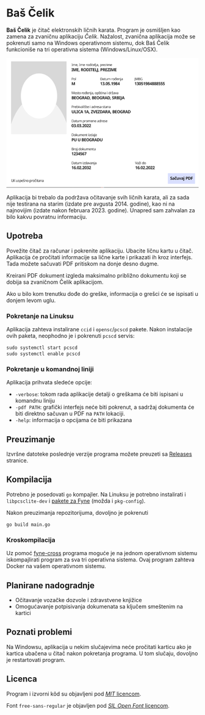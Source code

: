 # Baš Čelik

**Baš Čelik** je čitač elektronskih ličnih karata. Program je osmišljen kao zamena za zvaničnu aplikaciju *Čelik*. Nažalost, zvanična aplikacija može se pokrenuti samo na Windows operativnom sistemu, dok Baš Čelik funkcioniše na tri operativna sistema (Windows/Linux/OSX).

![Interfejs](assets/ui.png)

Aplikacija bi trebalo da podržava očitavanje svih ličnih karata, ali za sada nije testirana na starim (izdate pre avgusta 2014. godine), kao ni na najnovijim (izdate nakon februara 2023. godine). Unapred sam zahvalan za bilo kakvu povratnu informaciju.

## Upotreba

Povežite čitač za računar i pokrenite aplikaciju. Ubacite ličnu kartu u čitač. Aplikacija će pročitati informacije sa lične karte i prikazati ih kroz interfejs. Tada možete sačuvati PDF pritiskom na donje desno dugme.

Kreirani PDF dokument izgleda maksimalno približno dokumentu koji se dobija sa zvaničnom Čelik aplikacijom.

Ako u bilo kom trenutku dođe do greške, informacija o grešci će se ispisati u donjem levom uglu.

### Pokretanje na Linuksu

Aplikacija zahteva instalirane `ccid` i `opensc`/`pcscd` pakete. Nakon instalacije ovih paketa, neophodno je i pokrenuti `pcscd` servis:

```
sudo systemctl start pcscd
sudo systemctl enable pcscd
```

### Pokretanje u komandnoj liniji

Aplikacija prihvata sledeće opcije:

 + `-verbose`: tokom rada aplikacije detalji o greškama će biti ispisani u komandnu liniju
 + `-pdf PATH`: grafički interfejs neće biti pokrenut, a sadržaj dokumenta će biti direktno sačuvan u PDF na `PATH` lokaciji.
 + `-help`: informacija o opcijama će biti prikazana

## Preuzimanje 

Izvršne datoteke poslednje verzije programa možete preuzeti sa [Releases](https://github.com/ubavic/bas-celik/releases)  stranice.

## Kompilacija

Potrebno je posedovati `go` kompajler. Na Linuksu je potrebno instalirati i `libpcsclite-dev` i [pakete za Fyne](https://developer.fyne.io/started/#prerequisites) (možda i `pkg-config`).

Nakon preuzimanja repozitorijuma, dovoljno je pokrenuti

```
go build main.go
```

### Kroskompilacija

Uz pomoć [fyne-cross](https://github.com/fyne-io/fyne-cross) programa moguće je na jednom operativnom sistemu iskompajlirati program za sva tri operativna sistema. Ovaj program zahteva Docker na vašem operativnom sistemu.

## Planirane nadogradnje

 + Očitavanje vozačke dozvole i zdravstvene knjižice
 + Omogućavanje potpisivanja dokumenata sa ključem smeštenim na kartici

## Poznati problemi

Na Windowsu, aplikacija u nekim slučajevima neće pročitati karticu ako je kartica ubačena u čitač nakon pokretanja programa. U tom slučaju, dovoljno je restartovati program.

## Licenca 

Program i izvorni kôd su objavljeni pod [*MIT* licencom](LICENSE).

Font `free-sans-regular` je objavljen pod [*SIL Open Font* licencom](assets/LICENSE).
